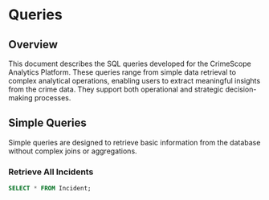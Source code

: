 # Queries

## Overview
This document describes the SQL queries developed for the CrimeScope Analytics Platform. These queries range from simple data retrieval to complex analytical operations, enabling users to extract meaningful insights from the crime data. They support both operational and strategic decision-making processes.

## Simple Queries
Simple queries are designed to retrieve basic information from the database without complex joins or aggregations.

### Retrieve All Incidents
```sql
SELECT * FROM Incident;


